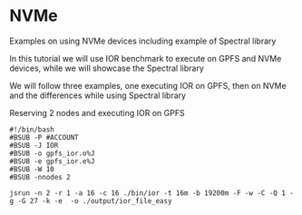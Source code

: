 # NVMe
Examples on using NVMe devices including example of Spectral library

In this tutorial we will use IOR benchmark to execute on GPFS and NVMe devices, while we will showcase the Spectral library

We will follow three examples, one executing IOR on GPFS, then on NVMe and the differences while using Spectral library


Reserving 2 nodes and executing IOR on GPFS

```
#!/bin/bash
#BSUB -P #ACCOUNT
#BSUB -J IOR
#BSUB -o gpfs_ior.o%J
#BSUB -e gpfs_ior.e%J
#BSUB -W 10
#BSUB -nnodes 2

jsrun -n 2 -r 1 -a 16 -c 16 ./bin/ior -t 16m -b 19200m -F -w -C -Q 1 -g -G 27 -k -e  -o ./output/ior_file_easy
```

